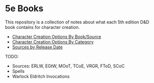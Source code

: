 # 5e Books
This repository is a collection of notes about what each 5th edition D&D book contains for character creation.

- [Character Creation Options By Book/Source](books.md)
- [Character Creation Options By Category](options.md)
- [Sources by Release Date](releaseDates.md)

TODO:
- Sources: ERLW, EGtW, MOoT, TCoE, VRGR, FToD, SCoC
- Spells
- Warlock Eldritch Invocations
